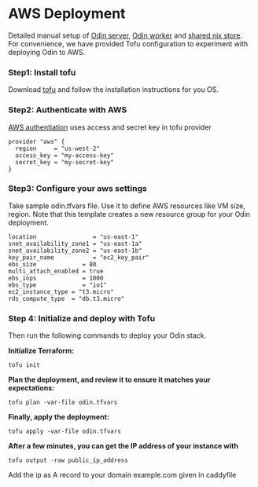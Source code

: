 # AWS Deployment
Detailed manual setup of [Odin server](./server.md), [Odin worker](./worker.md) and [shared nix store](./shared_nix_store.md).    
For convenience, we have provided Tofu configuration to experiment with deploying Odin to AWS.

### Step1: Install tofu
Download [tofu](https://opentofu.org/docs/intro/install/) and follow the installation instructions for you OS.

### Step2: Authenticate with AWS
[AWS authentiation](https://search.opentofu.org/provider/opentofu/aws/latest) uses access and secret key in tofu provider
```
provider "aws" {
  region     = "us-west-2"
  access_key = "my-access-key"
  secret_key = "my-secret-key"
}
```

### Step3: Configure your aws settings
Take sample odin.tfvars file. Use it to define AWS resources like VM size, region. Note that this template creates a new resource group for your Odin deployment.
```
location                = "us-east-1"
snet_availability_zone1 = "us-east-1a"
snet_availability_zone2 = "us-east-1b"
key_pair_name           = "ec2_key_pair"
ebs_size             = 80
multi_attach_enabled = true
ebs_iops             = 1000
ebs_type             = "io1"
ec2_instance_type = "t3.micro"
rds_compute_type  = "db.t3.micro"
```

### Step 4: Initialize and deploy with Tofu
Then run the following commands to deploy your Odin stack.

**Initialize Terraform:**  
```
tofu init
```

**Plan the deployment, and review it to ensure it matches your expectations:**  
```
tofu plan -var-file odin.tfvars
```

**Finally, apply the deployment:**  
```
tofu apply -var-file odin.tfvars
```

**After a few minutes, you can get the IP address of your instance with**
```
tofu output -raw public_ip_address
```
Add the ip as A record to your domain example.com given in caddyfile
